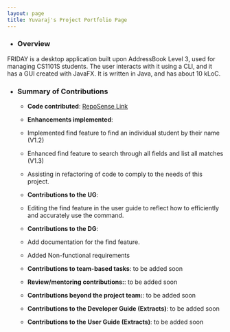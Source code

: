 ```yaml
---
layout: page
title: Yuvaraj's Project Portfolio Page
---
```


- ### Overview
FRIDAY is a desktop application built upon AddressBook Level 3, used for managing CS1101S students.
The user interacts with it using a CLI, and it has a GUI created with JavaFX. It is written in Java, and has about
10 kLoC.

- ### Summary of Contributions
    - **Code contributed**: [RepoSense Link](https://nus-cs2103-ay2223s1.github.io/tp-dashboard/?search=Yuvaraj0702&breakdown=true)

    - **Enhancements implemented**: 
    - Implemented find feature to find an individual student by their name (V1.2)
    - Enhanced find feature to search through all fields and list all matches (V1.3)
    - Assisting in refactoring of code to comply to the needs of this project.

    - **Contributions to the UG**:
    - Editing the find feature in the user guide to reflect how to efficiently and accurately use the command. 

    - **Contributions to the DG**:
    - Add documentation for the find feature.
    - Added Non-functional requirements

    - **Contributions to team-based tasks**: to be added soon

    - **Review/mentoring contributions:**: to be added soon

    - **Contributions beyond the project team:**: to be added soon

    - **Contributions to the Developer Guide (Extracts)**: to be added soon

    - **Contributions to the User Guide (Extracts)**: to be added soon
